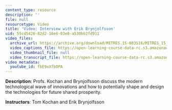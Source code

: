```yaml
---
content_type: resource
description: ''
file: null
resourcetype: Video
title: 'Video: Interview with Erik Brynjolfsson'
uid: 55cd5426-82d2-16e6-03e8-a530bb2fd911
video_files:
  archive_url: https://archive.org/download/MITRES.15-003S16/MITRES_15_003S16_4-1-6_360p.mp4
  video_captions_file: https://open-learning-course-data-rc.s3.amazonaws.com/res-15-003-shaping-the-future-of-work-15-662x-spring-2016/6d23e54431bd56829597dcc9328ff1cf_fbE9xXfb0PA.vtt
  video_thumbnail_file: null
  video_transcript_file: https://open-learning-course-data-rc.s3.amazonaws.com/res-15-003-shaping-the-future-of-work-15-662x-spring-2016/c960a2502d38a39568d40f4258b6ae38_fbE9xXfb0PA.pdf
video_metadata:
  youtube_id: fbE9xXfb0PA
---
```


**Description**: Profs. Kochan and Brynjolfsson discuss the modern technological wave of innovations and how to potentially shape and design the technologies for future shared prosperity.

**Instructors**: Tom Kochan and Erik Brynjolfsson